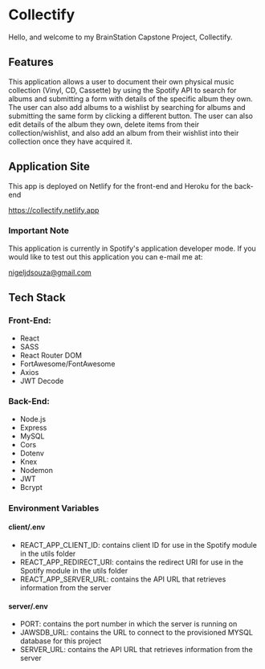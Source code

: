 # Collectify

Hello, and welcome to my BrainStation Capstone Project, Collectify.

## Features

This application allows a user to document their own physical music collection (Vinyl, CD, Cassette) by using the Spotify API to search for albums and submitting a form with details of the specific album they own. The user can also add albums to a wishlist by searching for albums and submitting the same form by clicking a different button. The user can also edit details of the album they own, delete items from their collection/wishlist, and also add an album from their wishlist into their collection once they have acquired it.

## Application Site

This app is deployed on Netlify for the front-end and Heroku for the back-end

https://collectify.netlify.app

### Important Note

This application is currently in Spotify's application developer mode. If you would like to test out this application you can e-mail me at:

nigeljdsouza@gmail.com

## Tech Stack

### Front-End:
- React
- SASS
- React Router DOM
- FortAwesome/FontAwesome
- Axios
- JWT Decode

### Back-End:

- Node.js
- Express
- MySQL
- Cors
- Dotenv
- Knex
- Nodemon
- JWT
- Bcrypt

### Environment Variables

#### client/.env

- REACT_APP_CLIENT_ID: contains client ID for use in the Spotify module in the utils folder
- REACT_APP_REDIRECT_URI: contains the redirect URI for use in the Spotify module in the utils folder
- REACT_APP_SERVER_URL: contains the API URL that retrieves information from the server

#### server/.env

- PORT: contains the port number in which the server is running on
- JAWSDB_URL: contains the URL to connect to the provisioned MYSQL database for this project
- SERVER_URL: contains the API URL that retrieves information from the server